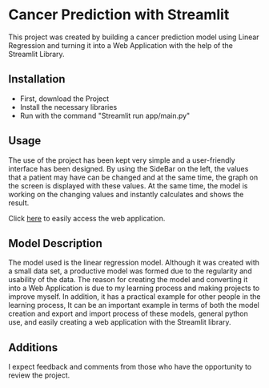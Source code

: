 # Cancer Prediction with Streamlit

This project was created by building a cancer prediction model using Linear Regression and turning it into a Web Application with the help of the Streamlit Library.

## Installation
* First, download the Project
* Install the necessary libraries
* Run with the command "Streamlit run app/main.py"

## Usage
The use of the project has been kept very simple and a user-friendly interface has been designed. By using the SideBar on the left, the values that a patient may have can be changed and at the same time, the graph on the screen is displayed with these values. At the same time, the model is working on the changing values and instantly calculates and shows the result.

Click [here](https://web-application-to-cancer-prediction.streamlit.app/) to easily access the web application.

## Model Description

The model used is the linear regression model. Although it was created with a small data set, a productive model was formed due to the regularity and usability of the data.
The reason for creating the model and converting it into a Web Application is due to my learning process and making projects to improve myself. In addition, it has a practical example for other people in the learning process,
It can be an important example in terms of both the model creation and export and import process of these models, general python use, and easily creating a web application with the Streamlit library.

## Additions
I expect feedback and comments from those who have the opportunity to review the project.

